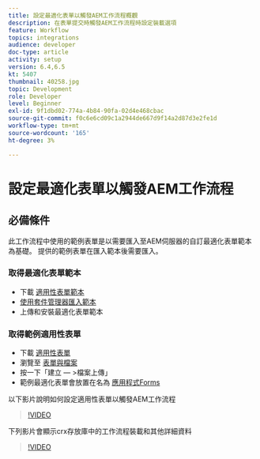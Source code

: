 ```yaml
---
title: 設定最適化表單以觸發AEM工作流程概觀
description: 在表單提交時觸發AEM工作流程時設定裝載選項
feature: Workflow
topics: integrations
audience: developer
doc-type: article
activity: setup
version: 6.4,6.5
kt: 5407
thumbnail: 40258.jpg
topic: Development
role: Developer
level: Beginner
exl-id: 9f1dbd02-774a-4b84-90fa-02d4e468cbac
source-git-commit: f0c6e6cd09c1a2944de667d9f14a2d87d3e2fe1d
workflow-type: tm+mt
source-wordcount: '165'
ht-degree: 3%

---
```


# 設定最適化表單以觸發AEM工作流程

## 必備條件

此工作流程中使用的範例表單是以需要匯入至AEM伺服器的自訂最適化表單範本為基礎。 提供的範例表單在匯入範本後需要匯入。

### 取得最適化表單範本

* 下載 [適用性表單範本](assets/af-form-template.zip)
* [使用套件管理器匯入範本](http://localhost:4502/crx/packmgr/index.jsp)
* 上傳和安裝最適化表單範本

### 取得範例適用性表單

* 下載 [適用性表單](assets/peak-application-form.zip)
* 瀏覽至 [表單與檔案](http://localhost:4502/aem/forms.html/content/dam/formsanddocuments)
* 按一下「建立 — >檔案上傳」
* 範例最適化表單會放置在名為 [應用程式Forms](http://localhost:4502/aem/forms.html/content/dam/formsanddocuments/applicationforms)

以下影片說明如何設定適用性表單以觸發AEM工作流程
>[!VIDEO](https://video.tv.adobe.com/v/40258/?quality=9&learn=on)

下列影片會顯示crx存放庫中的工作流程裝載和其他詳細資料

>[!VIDEO](https://video.tv.adobe.com/v/40259/?quality=9&learn=on)
